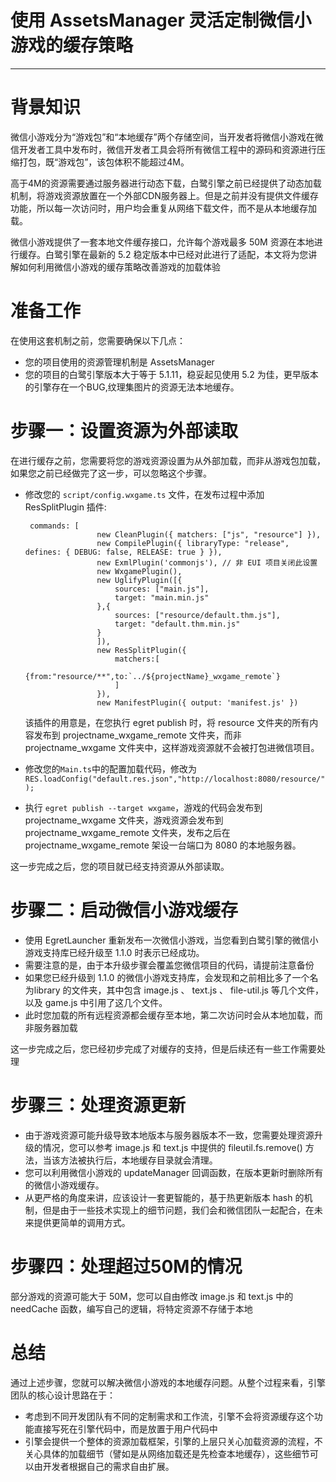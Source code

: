 # 使用 AssetsManager 灵活定制微信小游戏的缓存策略


---


# 背景知识

微信小游戏分为“游戏包”和“本地缓存”两个存储空间，当开发者将微信小游戏在微信开发者工具中发布时，微信开发者工具会将所有微信工程中的源码和资源进行压缩打包，既“游戏包”，该包体积不能超过4M。

高于4M的资源需要通过服务器进行动态下载，白鹭引擎之前已经提供了动态加载机制，将游戏资源放置在一个外部CDN服务器上。但是之前并没有提供文件缓存功能，所以每一次访问时，用户均会重复从网络下载文件，而不是从本地缓存加载。


微信小游戏提供了一套本地文件缓存接口，允许每个游戏最多 50M 资源在本地进行缓存。白鹭引擎在最新的 5.2 稳定版本中已经对此进行了适配，本文将为您讲解如何利用微信小游戏的缓存策略改善游戏的加载体验

# 准备工作

在使用这套机制之前，您需要确保以下几点：

* 您的项目使用的资源管理机制是 AssetsManager
* 您的项目的白鹭引擎版本大于等于 5.1.11，稳妥起见使用 5.2 为佳，更早版本的引擎存在一个BUG,纹理集图片的资源无法本地缓存。


# 步骤一：设置资源为外部读取

在进行缓存之前，您需要将您的游戏资源设置为从外部加载，而非从游戏包加载，如果您之前已经做完了这一步，可以忽略这个步骤。

* 修改您的 ```script/config.wxgame.ts``` 文件，在发布过程中添加 ResSplitPlugin 插件:

    ```
     commands: [
                    new CleanPlugin({ matchers: ["js", "resource"] }),
                    new CompilePlugin({ libraryType: "release", defines: { DEBUG: false, RELEASE: true } }),
                    new ExmlPlugin('commonjs'), // 非 EUI 项目关闭此设置
                    new WxgamePlugin(),
                    new UglifyPlugin([{
                        sources: ["main.js"],
                        target: "main.min.js"
                    },{
                        sources: ["resource/default.thm.js"],
                        target: "default.thm.min.js"
                    }
                    ]),
                    new ResSplitPlugin({
                        matchers:[
                            {from:"resource/**",to:`../${projectName}_wxgame_remote`}
                        ]
                    }),
                    new ManifestPlugin({ output: 'manifest.js' })
    ```
    该插件的用意是，在您执行 egret publish 时，将 resource 文件夹的所有内容发布到 projectname_wxgame_remote 文件夹，而非 projectname_wxgame 文件夹中，这样游戏资源就不会被打包进微信项目。
* 修改您的```Main.ts```中的配置加载代码，修改为 ```RES.loadConfig("default.res.json","http://localhost:8080/resource/");```
* 执行 ```egret publish --target wxgame```，游戏的代码会发布到projectname_wxgame 文件夹，游戏资源会发布到 projectname_wxgame_remote 文件夹，发布之后在projectname_wxgame_remote 架设一台端口为 8080 的本地服务器。


这一步完成之后，您的项目就已经支持资源从外部读取。

# 步骤二：启动微信小游戏缓存

* 使用 EgretLauncher 重新发布一次微信小游戏，当您看到白鹭引擎的微信小游戏支持库已经升级至 1.1.0 时表示已经成功。
* 需要注意的是，由于本升级步骤会覆盖您微信项目的代码，请提前注意备份
* 如果您已经升级到 1.1.0 的微信小游戏支持库，会发现和之前相比多了一个名为library 的文件夹，其中包含 image.js 、 text.js 、 file-util.js 等几个文件，以及 game.js 中引用了这几个文件。
* 此时您加载的所有远程资源都会缓存至本地，第二次访问时会从本地加载，而非服务器加载

这一步完成之后，您已经初步完成了对缓存的支持，但是后续还有一些工作需要处理

# 步骤三：处理资源更新

* 由于游戏资源可能升级导致本地版本与服务器版本不一致，您需要处理资源升级的情况，您可以参考 image.js 和 text.js 中提供的 fileutil.fs.remove() 方法，当该方法被执行后，本地缓存目录就会清理。
* 您可以利用微信小游戏的 updateManager 回调函数，在版本更新时删除所有的微信小游戏缓存。
* 从更严格的角度来讲，应该设计一套更智能的，基于热更新版本 hash 的机制，但是由于一些技术实现上的细节问题，我们会和微信团队一起配合，在未来提供更简单的调用方式。


# 步骤四：处理超过50M的情况

部分游戏的资源可能大于 50M，您可以自由修改 image.js 和 text.js 中的 needCache 函数，编写自己的逻辑，将特定资源不存储于本地



# 总结

通过上述步骤，您就可以解决微信小游戏的本地缓存问题。从整个过程来看，引擎团队的核心设计思路在于：

* 考虑到不同开发团队有不同的定制需求和工作流，引擎不会将资源缓存这个功能直接写死在引擎代码中，而是放置于用户代码中
* 引擎会提供一个整体的资源加载框架，引擎的上层只关心加载资源的流程，不关心具体的加载细节（譬如是从网络加载还是先检查本地缓存），这些细节可以由开发者根据自己的需求自由扩展。













